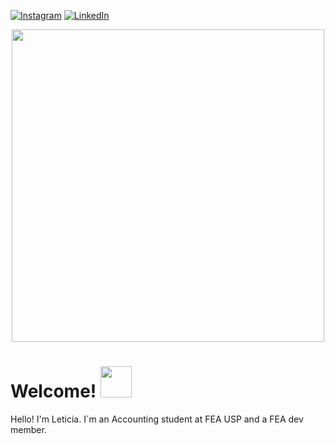 [![Instagram](https://img.shields.io/badge/-Instagram-E4405F?style=flat-square&logo=instagram&logoColor=white&link=https://www.instagram.com/leticiaamyy/)](https://www.instagram.com/leticiaamyy/)
[![LinkedIn](https://img.shields.io/badge/-LinkedIn-0077B5?style=flat-square&logo=linkedin&logoColor=white&link=https://www.linkedin.com/in/leticia-siramidu-2609b71a6/)](https://www.linkedin.com/in/leticia-siramidu-2609b71a6/)

<p align='center'><img src="https://media.giphy.com/media/fhAwk4DnqNgw8/giphy.gif" width="500">
  
# Welcome! <img src="https://media.giphy.com/media/bcKmIWkUMCjVm/giphy.gif" width="50">

Hello! I'm Leticia. I´m an Accounting student at FEA USP and a FEA dev member.

